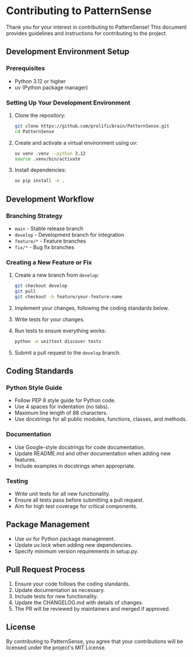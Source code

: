 # Contributing to PatternSense

Thank you for your interest in contributing to PatternSense! This document provides guidelines and instructions for contributing to the project.

## Development Environment Setup

### Prerequisites

- Python 3.12 or higher
- uv (Python package manager)

### Setting Up Your Development Environment

1. Clone the repository:
   ```bash
   git clone https://github.com/prolificbrain/PatternSense.git
   cd PatternSense
   ```

2. Create and activate a virtual environment using uv:
   ```bash
   uv venv .venv --python 3.12
   source .venv/bin/activate
   ```

3. Install dependencies:
   ```bash
   uv pip install -e .
   ```

## Development Workflow

### Branching Strategy

- `main` - Stable release branch
- `develop` - Development branch for integration
- `feature/*` - Feature branches
- `fix/*` - Bug fix branches

### Creating a New Feature or Fix

1. Create a new branch from `develop`:
   ```bash
   git checkout develop
   git pull
   git checkout -b feature/your-feature-name
   ```

2. Implement your changes, following the coding standards below.

3. Write tests for your changes.

4. Run tests to ensure everything works:
   ```bash
   python -m unittest discover tests
   ```

5. Submit a pull request to the `develop` branch.

## Coding Standards

### Python Style Guide

- Follow PEP 8 style guide for Python code.
- Use 4 spaces for indentation (no tabs).
- Maximum line length of 88 characters.
- Use docstrings for all public modules, functions, classes, and methods.

### Documentation

- Use Google-style docstrings for code documentation.
- Update README.md and other documentation when adding new features.
- Include examples in docstrings when appropriate.

### Testing

- Write unit tests for all new functionality.
- Ensure all tests pass before submitting a pull request.
- Aim for high test coverage for critical components.

## Package Management

- Use uv for Python package management.
- Update uv.lock when adding new dependencies.
- Specify minimum version requirements in setup.py.

## Pull Request Process

1. Ensure your code follows the coding standards.
2. Update documentation as necessary.
3. Include tests for new functionality.
4. Update the CHANGELOG.md with details of changes.
5. The PR will be reviewed by maintainers and merged if approved.

## License

By contributing to PatternSense, you agree that your contributions will be licensed under the project's MIT License.
